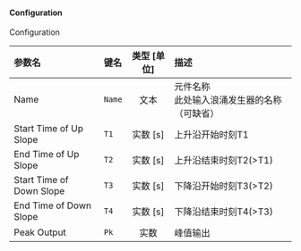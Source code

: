 <!--
DO NOT EDIT THIS FILE DIRECTLY.
This file is generated by tools/comp-docs.js.
All changes will be overwritten by regeneration.
-->

<slot class="model-parameters">

#### Configuration

Configuration

| 参数名 | 键名 | 类型 [单位] | 描述 |
|:------ |:---- |:-----------:|:---- |
| Name | `Name` | 文本 | 元件名称<br/>此处输入浪涌发生器的名称（可缺省） |
| Start Time of Up Slope | `T1` | 实数 [s] | 上升沿开始时刻T1 |
| End Time of Up Slope | `T2` | 实数 [s] | 上升沿结束时刻T2(>T1) |
| Start Time of Down Slope | `T3` | 实数 [s] | 下降沿开始时刻T3(>T2) |
| End Time of Down Slope | `T4` | 实数 [s] | 下降沿结束时刻T4(>T3) |
| Peak Output | `Pk` | 实数 | 峰值输出 |


</slot>
